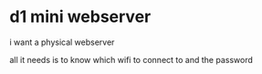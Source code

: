 # d1 mini webserver

i want a physical webserver

all it needs is to know which wifi to connect to and the password